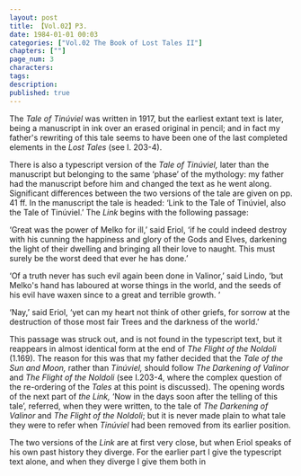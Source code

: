 ```yaml
---
layout: post
title: 【Vol.02】P3.
date: 1984-01-01 00:03
categories: ["Vol.02 The Book of Lost Tales II"]
chapters: [""]
page_num: 3
characters: 
tags: 
description: 
published: true
---
```


<p style="text-indent: 0;">
The <I>Tale of Tinúviel </I>was written in 1917, but the earliest extant text is later, being a manuscript in ink over an erased original in pencil; and in fact my father's rewriting of this tale seems to have been one of the last completed elements in the <I>Lost Tales </I>(see I. 203-4).
</p>

There is also a typescript version of the <I>Tale of Tinúviel,</I> later than the manuscript but belonging to the same ‘phase’ of the mythology: my father had the manuscript before him and changed the text as he went along. Significant differences between the two versions of the tale are given on pp. 41 ff.
In the manuscript the tale is headed: ‘Link to the Tale of Tinúviel, also the Tale of Tinúviel.’ The <I>Link</I> begins with the following passage:

‘Great was the power of Melko for ill,’ said Eriol, ‘if he could indeed destroy with his cunning the happiness and glory of the Gods and Elves, darkening the light of their dwelling and bringing all their love to naught. This must surely be the worst deed that ever he has done.’

‘Of a truth never has such evil again been done in Valinor,’ said Lindo, ‘but Melko's hand has laboured at worse things in the world, and the seeds of his evil have waxen since to a great and terrible growth. ’

‘Nay,’ said Eriol, ‘yet can my heart not think of other griefs, for sorrow at the destruction of those most fair Trees and the darkness of the world.’

This passage was struck out, and is not found in the typescript text, but it reappears in almost identical form at the end of <I>The Flight of the Noldoli</I> (1.169). The reason for this was that my father decided that the <I>Tale of the Sun and Moon,</I> rather than <I>Tinúviel,</I> should follow <I>The Darkening of Valinor</I> and <I>The Flight of the Noldoli</I> (see I.203-4, where the complex question of the re-ordering of the <I>Tales</I> at this point is discussed). The opening words of the next part of <I>the Link,</I> ‘Now in the days soon after the telling of this tale’, referred, when they were written, to the tale of <I>The Darkening of Valinor</I> and <I>The Flight of the Noldoli</I>; but it is never made plain to what tale they were to refer when <I>Tinúviel</I> had been removed from its earlier position.

The two versions of the <I>Link</I> are at first very close, but when Eriol speaks of his own past history they diverge. For the earlier part I give the typescript text alone, and when they diverge I give them both in

